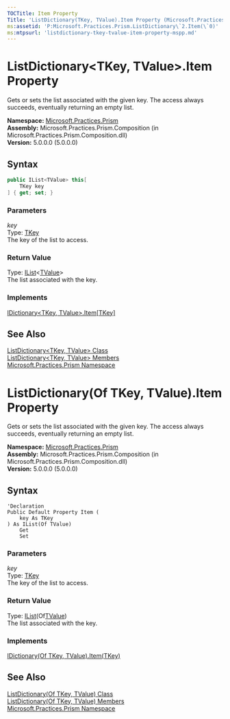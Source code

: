 ```yaml
---
TOCTitle: Item Property
Title: 'ListDictionary(TKey, TValue).Item Property (Microsoft.Practices.Prism)'
ms:assetid: 'P:Microsoft.Practices.Prism.ListDictionary\`2.Item(\`0)'
ms:mtpsurl: 'listdictionary-tkey-tvalue-item-property-mspp.md'
---
```


# ListDictionary&lt;TKey, TValue&gt;.Item Property

Gets or sets the list associated with the given key. The access always succeeds, eventually returning an empty list.

**Namespace:** [Microsoft.Practices.Prism](/patterns-practices/reference/mspp-namespace)  
**Assembly:** Microsoft.Practices.Prism.Composition (in Microsoft.Practices.Prism.Composition.dll)  
**Version:** 5.0.0.0 (5.0.0.0)

## Syntax

```C#
public IList<TValue> this[
	TKey key
] { get; set; }
```

### Parameters

*key*    
Type: [TKey](/patterns-practices/reference/listdictionary-tkey-tvalue-class-mspp)  
The key of the list to access.

### Return Value

Type: [IList](http://msdn.microsoft.com/en-us/library/5y536ey6)&lt;[TValue](/patterns-practices/reference/listdictionary-tkey-tvalue-class-mspp)&gt;  
The list associated with the key.

### Implements

[IDictionary&lt;TKey, TValue&gt;.Item[TKey]](http://msdn.microsoft.com/en-us/library/zyxt2e2h)

## See Also

[ListDictionary&lt;TKey, TValue&gt; Class](/patterns-practices/reference/listdictionary-tkey-tvalue-class-mspp)  
[ListDictionary&lt;TKey, TValue&gt; Members](/patterns-practices/reference/listdictionary-tkey-tvalue-members-mspp)  
[Microsoft.Practices.Prism Namespace](/patterns-practices/reference/mspp-namespace)  

# ListDictionary(Of TKey, TValue).Item Property

Gets or sets the list associated with the given key. The access always succeeds, eventually returning an empty list.

**Namespace:** [Microsoft.Practices.Prism](/patterns-practices/reference/mspp-namespace)  
**Assembly:** Microsoft.Practices.Prism.Composition (in Microsoft.Practices.Prism.Composition.dll)  
**Version:** 5.0.0.0 (5.0.0.0)

## Syntax

```VB
'Declaration
Public Default Property Item ( 
	key As TKey
) As IList(Of TValue)
	Get
	Set
```

### Parameters

*key*    
Type: [TKey](/patterns-practices/reference/listdictionary-tkey-tvalue-class-mspp)  
The key of the list to access.

### Return Value

Type: [IList](http://msdn.microsoft.com/en-us/library/5y536ey6)(Of[TValue](/patterns-practices/reference/listdictionary-tkey-tvalue-class-mspp))  
The list associated with the key.

### Implements

[IDictionary(Of TKey, TValue).Item(TKey)](http://msdn.microsoft.com/en-us/library/zyxt2e2h)

## See Also

[ListDictionary(Of TKey, TValue) Class](/patterns-practices/reference/listdictionary-tkey-tvalue-class-mspp)  
[ListDictionary(Of TKey, TValue) Members](/patterns-practices/reference/listdictionary-tkey-tvalue-members-mspp)  
[Microsoft.Practices.Prism Namespace](/patterns-practices/reference/mspp-namespace)  